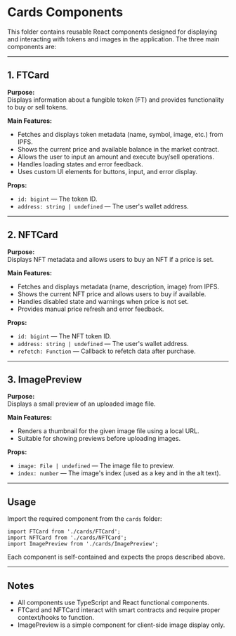 # Cards Components

This folder contains reusable React components designed for displaying and interacting with tokens and images in the application. The three main components are:

---

## 1. FTCard

**Purpose:**  
Displays information about a fungible token (FT) and provides functionality to buy or sell tokens.

**Main Features:**
- Fetches and displays token metadata (name, symbol, image, etc.) from IPFS.
- Shows the current price and available balance in the market contract.
- Allows the user to input an amount and execute buy/sell operations.
- Handles loading states and error feedback.
- Uses custom UI elements for buttons, input, and error display.

**Props:**
- `id: bigint` — The token ID.
- `address: string | undefined` — The user's wallet address.

---

## 2. NFTCard

**Purpose:**  
Displays NFT metadata and allows users to buy an NFT if a price is set.

**Main Features:**
- Fetches and displays metadata (name, description, image) from IPFS.
- Shows the current NFT price and allows users to buy if available.
- Handles disabled state and warnings when price is not set.
- Provides manual price refresh and error feedback.

**Props:**
- `id: bigint` — The NFT token ID.
- `address: string | undefined` — The user's wallet address.
- `refetch: Function` — Callback to refetch data after purchase.

---

## 3. ImagePreview

**Purpose:**  
Displays a small preview of an uploaded image file.

**Main Features:**
- Renders a thumbnail for the given image file using a local URL.
- Suitable for showing previews before uploading images.

**Props:**
- `image: File | undefined` — The image file to preview.
- `index: number` — The image's index (used as a key and in the alt text).

---

## Usage

Import the required component from the `cards` folder:

```tsx
import FTCard from './cards/FTCard';
import NFTCard from './cards/NFTCard';
import ImagePreview from './cards/ImagePreview';
```

Each component is self-contained and expects the props described above.

---

## Notes

- All components use TypeScript and React functional components.
- FTCard and NFTCard interact with smart contracts and require proper context/hooks to function.
- ImagePreview is a simple component for client-side image display only.

```